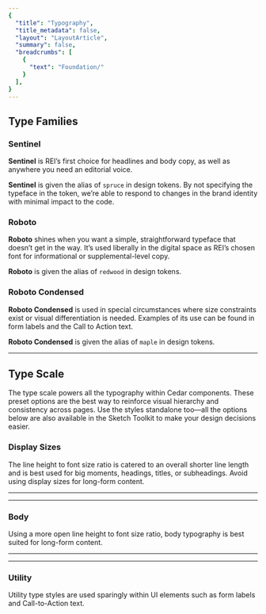```yaml
---
{
  "title": "Typography",
  "title_metadata": false,
  "layout": "LayoutArticle",
  "summary": false,
  "breadcrumbs": [
    {
      "text": "Foundation/"
    }
  ],
}
---
```

<cdr-doc-table-of-contents-shell>

## Type Families

### Sentinel

**Sentinel** is REI’s first choice for headlines and body copy, as well as anywhere you need an editorial voice.

**Sentinel** is given the alias of `spruce` in design tokens. By not specifying the typeface in the token, we’re able to respond to changes in the brand identity with minimal impact to the code.

### Roboto

**Roboto** shines when you want a simple, straightforward typeface that doesn’t get in the way. It’s used liberally in the digital space as REI’s chosen font for informational or supplemental-level copy.

**Roboto** is given the alias of `redwood` in design tokens.

### Roboto Condensed

**Roboto Condensed** is used in special circumstances where size constraints exist or visual differentiation is needed. Examples of its use can be found in form labels and the Call to Action text.

**Roboto Condensed** is given the alias of `maple` in design tokens.

<hr/>

## Type Scale

The type scale powers all the typography within Cedar components. These preset options are the best way to reinforce visual hierarchy and consistency across pages. Use the styles standalone too—all the options below are also available in the Sketch Toolkit to make your design decisions easier.

### Display Sizes

The line height to font size ratio is catered to an overall shorter line length and is best used for big moments, headings, titles, or subheadings. Avoid using display sizes for long-form content.

<cdr-doc-typography-sample token="spruce-display-00" weight="600" size="14" height="20"/>
<cdr-doc-typography-sample token="spruce-display-10" weight="600" size="16" height="24"/>
<cdr-doc-typography-sample token="spruce-display-20" weight="600" size="18" height="24"/>
<cdr-doc-typography-sample token="spruce-display-30" weight="600" size="20" height="28"/>
<cdr-doc-typography-sample token="spruce-display-40" weight="600" size="24" height="32"/>
<cdr-doc-typography-sample token="spruce-display-50" weight="600" size="28" height="36"/>
<cdr-doc-typography-sample token="spruce-display-60" weight="600" size="32" height="40"/>
<cdr-doc-typography-sample token="spruce-display-70" weight="600" size="40" height="48"/>
<cdr-doc-typography-sample token="spruce-display-80" weight="600" size="56" height="60"/>
<cdr-doc-typography-sample token="spruce-display-90" weight="600" size="76" height="84"/>
<cdr-doc-typography-sample token="spruce-display-100" weight="600" size="96" height="104"/>

<hr />

<cdr-doc-typography-sample token="redwood-display-10" weight="400" size="12" height="16"/>
<cdr-doc-typography-sample token="redwood-display-20" weight="400" size="14" height="20"/>
<cdr-doc-typography-sample token="redwood-display-30" weight="400" size="16" height="24"/>
<cdr-doc-typography-sample token="redwood-display-40" weight="400" size="18" height="24"/>
<cdr-doc-typography-sample token="redwood-display-50" weight="400" size="20" height="28"/>
<cdr-doc-typography-sample token="redwood-display-60" weight="400" size="24" height="32"/>
<cdr-doc-typography-sample token="redwood-display-70" weight="400" size="28" height="36"/>

<hr />

### Body

Using a more open line height to font size ratio, body typography is best suited for long-form content.

<cdr-doc-typography-sample token="spruce-body-20" weight="400" size="18" height="28"/>
<cdr-doc-typography-sample token="spruce-body-30" weight="400" size="20" height="32"/>

<hr />

<cdr-doc-typography-sample token="redwood-body-10" weight="400" size="14" height="24"/>
<cdr-doc-typography-sample token="redwood-body-20" weight="400" size="16" height="26"/>
<cdr-doc-typography-sample token="redwood-body-30" weight="400" size="18" height="28"/>
<cdr-doc-typography-sample token="redwood-body-40" weight="400" size="20" height="32"/>

<hr />

### Utility

Utility type styles are used sparingly within UI elements such as form labels and Call-to-Action text.

<cdr-doc-typography-sample token="maple-utility-10" weight="400" size="12" height="16"/>
<cdr-doc-typography-sample token="maple-utility-20" weight="400" size="14" height="20"/>
<cdr-doc-typography-sample token="maple-utility-30" weight="400" size="16" height="24"/>
<cdr-doc-typography-sample token="maple-utility-40" weight="400" size="18" height="24"/>
<cdr-doc-typography-sample token="maple-utility-50" weight="400" size="20" height="28"/>
<cdr-doc-typography-sample token="maple-utility-60" weight="400" size="24" height="32"/>
<cdr-doc-typography-sample token="maple-utility-70" weight="400" size="28" height="36"/>

</cdr-doc-table-of-contents-shell>